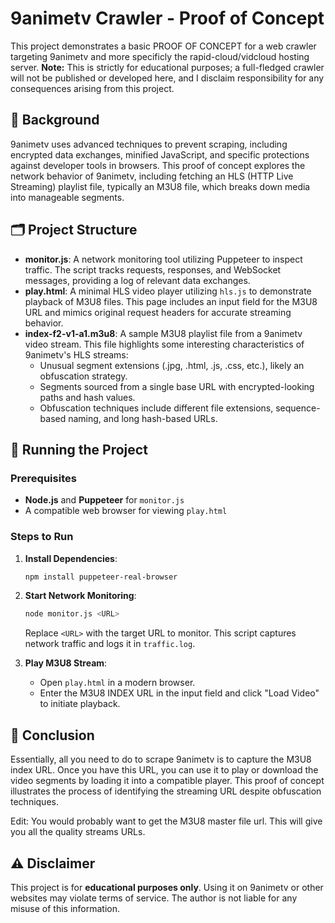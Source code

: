 
# 9animetv Crawler - Proof of Concept


This project demonstrates a basic PROOF OF CONCEPT for a web crawler targeting 9animetv and more specificly the rapid-cloud/vidcloud hosting server. **Note:** This is strictly for educational purposes; a full-fledged crawler will not be published or developed here, and I disclaim responsibility for any consequences arising from this project.

## 📝 Background

9animetv uses advanced techniques to prevent scraping, including encrypted data exchanges, minified JavaScript, and specific protections against developer tools in browsers. This proof of concept explores the network behavior of 9animetv, including fetching an HLS (HTTP Live Streaming) playlist file, typically an M3U8 file, which breaks down media into manageable segments.

## 🗂️ Project Structure

- **monitor.js**: A network monitoring tool utilizing Puppeteer to inspect traffic. The script tracks requests, responses, and WebSocket messages, providing a log of relevant data exchanges.
- **play.html**: A minimal HLS video player utilizing `hls.js` to demonstrate playback of M3U8 files. This page includes an input field for the M3U8 URL and mimics original request headers for accurate streaming behavior.
- **index-f2-v1-a1.m3u8**: A sample M3U8 playlist file from a 9animetv video stream. This file highlights some interesting characteristics of 9animetv's HLS streams:
  - Unusual segment extensions (.jpg, .html, .js, .css, etc.), likely an obfuscation strategy.
  - Segments sourced from a single base URL with encrypted-looking paths and hash values.
  - Obfuscation techniques include different file extensions, sequence-based naming, and long hash-based URLs.

## 🚀 Running the Project

### Prerequisites

- **Node.js** and **Puppeteer** for `monitor.js`
- A compatible web browser for viewing `play.html`

### Steps to Run

1. **Install Dependencies**: 
   ```bash
   npm install puppeteer-real-browser
   ```

2. **Start Network Monitoring**:
   ```bash
   node monitor.js <URL>
   ```
   Replace `<URL>` with the target URL to monitor. This script captures network traffic and logs it in `traffic.log`.

3. **Play M3U8 Stream**:
   - Open `play.html` in a modern browser.
   - Enter the M3U8 INDEX URL in the input field and click "Load Video" to initiate playback.

## 🤯 Conclusion

Essentially, all you need to do to scrape 9animetv is to capture the M3U8 index URL. Once you have this URL, you can use it to play or download the video segments by loading it into a compatible player. This proof of concept illustrates the process of identifying the streaming URL despite obfuscation techniques.

Edit:
You would probably want to get the M3U8 master file url. This will give you all the quality streams URLs.

## ⚠️ Disclaimer

This project is for **educational purposes only**. Using it on 9animetv or other websites may violate terms of service. The author is not liable for any misuse of this information.
